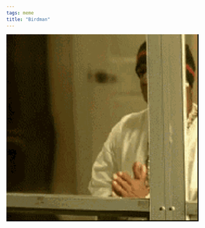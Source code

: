 ```yaml
---
tags: meme
title: "Birdman"
---
```


![birdman.gif](https://raw.githubusercontent.com/muneer78/muneer78.github.io/master/images/birdman.gif)
